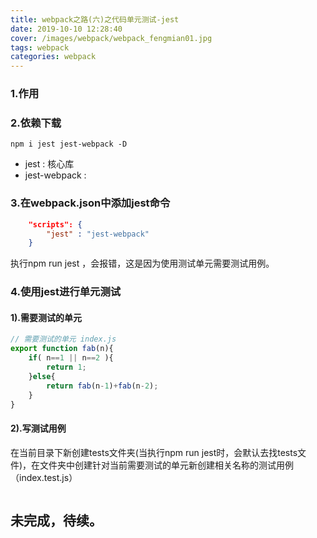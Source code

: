 ```yaml
---
title: webpack之路(六)之代码单元测试-jest
date: 2019-10-10 12:28:40
cover: /images/webpack/webpack_fengmian01.jpg
tags: webpack
categories: webpack
---
```


### 1.作用

### 2.依赖下载

    npm i jest jest-webpack -D

 - jest : 核心库
 - jest-webpack : 

### 3.在webpack.json中添加jest命令

```json
    "scripts": {
        "jest" : "jest-webpack"
    }
```

执行npm run jest ，会报错，这是因为使用测试单元需要测试用例。

### 4.使用jest进行单元测试

#### 1).需要测试的单元

```javascript
// 需要测试的单元 index.js
export function fab(n){
    if( n==1 || n==2 ){
        return 1;
    }else{
        return fab(n-1)+fab(n-2);
    }
}
```
#### 2).写测试用例

在当前目录下新创建tests文件夹(当执行npm run jest时，会默认去找tests文件)，在文件夹中创建针对当前需要测试的单元新创建相关名称的测试用例（index.test.js）

```javascript

```


## 未完成，待续。
